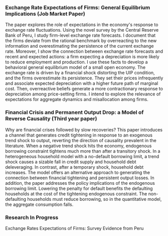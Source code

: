 ### Exchange Rate Expectations of Firms: General Equilibrium Implications (Job Market Paper)

The paper explores the role of expectations in the economy's response to exchange rate fluctuations. Using the novel survey by the Central Reserve Bank of Peru, I study firm-level exchange rate forecasts. I document that the firms deviate from the rational benchmark by overreacting to the new information and overestimating the persistence of the current exchange rate. Moreover, I show the connection between exchange rate forecasts and recent and expected actions: a firm expecting a depreciation is more likely to reduce employment and production. I use these facts to develop a behavioral general equilibrium model of a small open economy. The exchange rate is driven by a financial shock distorting the UIP condition, and the firms overestimate its persistence. They set their prices infrequently and associate expected depreciation with a higher future path of marginal cost. Then, overreactive beliefs generate a more contractionary response to depreciation among price-setting firms. I intend to explore the relevance of expectations for aggregate dynamics and misallocation among firms.

### Financial Crisis and Permanent Output Drop: a Model of Reverse Causality (Third year paper)

Why are financial crises followed by slow recoveries? This paper introduces a channel that generates credit tightening in response to an exogenous trend shock to output, reverting the direction of causality prevalent in the literature. When a negative trend shock hits the economy, endogenous borrowing constraint tightens much more than after a transitory shock. In a heterogeneous household model with a no-default borrowing limit, a trend shock causes a sizable fall in credit supply and household debt deleveraging. In contrast, after a temporary shock, household debt increases. The model offers an alternative approach to generating the connection between financial tightening and persistent output losses. In addition, the paper addresses the policy implications of the endogenous borrowing limit. Lowering the penalty for default benefits the defaulting households at the cost of the tightening endogenous constraint. The non-defaulting households must reduce borrowing, so in the quantitative model, the aggregate consumption falls.
 
### Research In Progress

Exchange Rates Expectations of Firms: Survey Evidence from Peru

